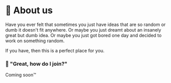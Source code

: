 # 🚀 About us
Have you ever felt that sometimes you just have ideas that are so random or dumb it doesn't fit anywhere. Or maybe you just dreamt about an insanely great but dumb idea. Or maybe you just got bored one day and decided to work on something random. 

If you have, then this is a perfect place for you.

### 🌟 "Great, how do I join?"
Coming soon:tm:
